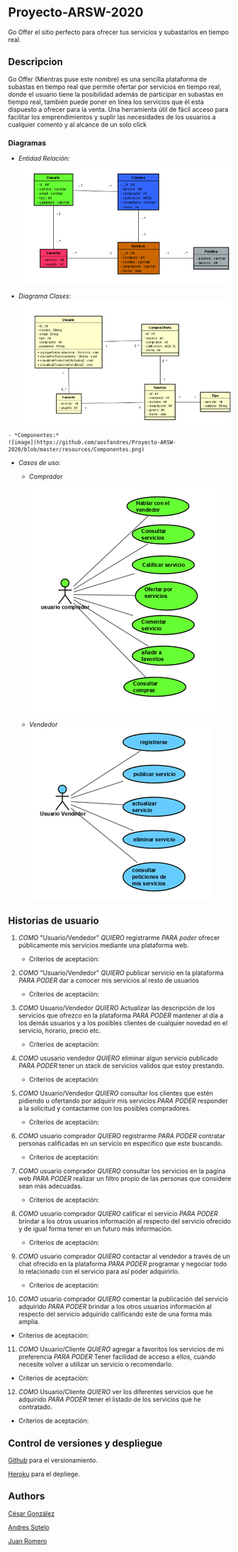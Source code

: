# Proyecto-ARSW-2020

Go Offer el sitio perfecto para ofrecer tus servicios y subastarlos en tiempo real.

## Descripcion

Go Offer (Mientras puse este nombre) es una sencilla plataforma de subastas en tiempo real que permite ofertar por servicios en tiempo real,
donde el usuario tiene la posibilidad además de participar en subastas en tiempo real, también puede poner en línea los servicios que él esta dispuesto a ofrecer para la venta.
Una herramienta útil de fácil acceso para facilitar los emprendimientos y suplir las necesidades de los usuarios a cualquier comento y al alcance de un solo click


### Diagramas
   - *Entidad Relación:*
	![image](https://github.com/aosfandres/Proyecto-ARSW-2020/blob/master/resources/entidadRelacion.png)
	
   - *Diagrama Clases:*
	![image](https://github.com/aosfandres/Proyecto-ARSW-2020/blob/master/resources/clases.png)
	
    - *Componentes:*
	![image](https://github.com/aosfandres/Proyecto-ARSW-2020/blob/master/resources/Componentes.png)
			
   - *Casos de uso:*
   
      - *Comprador*
      
      	![image](https://github.com/aosfandres/Proyecto-ARSW-2020/blob/master/resources/caso1.png)
			
      - *Vendedor*
		![image](https://github.com/aosfandres/Proyecto-ARSW-2020/blob/master/resources/caso2.png)

## Historias de usuario
1. *COMO* "Usuario/Vendedor"  *QUIERO* registrarme *PARA poder* ofrecer públicamente mis servicios mediante una plataforma web.
   - Criterios de aceptación:
		
2. *COMO* "Usuario/Vendedor"  *QUIERO* publicar servicio en la plataforma *PARA PODER* dar a conocer mis servicios al resto de usuarios 
   - Criterios de aceptación:
	 	
3. *COMO* Usuario/Vendedor *QUIERO*  Actualizar las descripción de los servicios que ofrezco en la plataforma *PARA PODER* mantener al día a los demás usuarios y a los posibles clientes de cualquier novedad en el servicio, horario, precio etc.
   - Criterios de aceptación:
	 
4. *COMO* ususario vendedor *QUIERO* eliminar algun servicio publicado *PARA PODER* tener un stack de servicios validos que estoy prestando.
   - Criterios de aceptación:
	 
5. *COMO* Usuario/Vendedor *QUIERO* consultar los clientes que estén pidiendo u ofertando por adquirir mis servicios *PARA PODER* responder a la solicitud y contactarme con los posibles compradores.
   - Criterios de aceptación:
	 
6. *COMO* usuario comprador *QUIERO* registrarme *PARA PODER* contratar personas calificadas en un servicio en especifico que este buscando.
   - Criterios de aceptación:
	 
7. *COMO* usuario comprador *QUIERO* consultar los servicios en la pagina web *PARA PODER* realizar un filtro propio de las personas que considere sean más adecuadas.
   - Criterios de aceptación:
	 
8. *COMO* usuario comprador *QUIERO* calificar el servicio *PARA PODER* brindar a los otros usuarios información al respecto del servicio ofrecido y de igual forma tener en un futuro más información.
   - Criterios de aceptación:
	 
9. *COMO* usuario comprador *QUIERO* contactar al vendedor a través de un chat ofrecido en la plataforma *PARA PODER* programar y negociar todo lo relacionado con el servicio para así poder adquirirlo.
   - Criterios de aceptación:

10. *COMO* usuario comprador *QUIERO* comentar la publicación del servicio adquirido *PARA PODER* brindar a los otros usuarios información al respecto del servicio adquirido calificando este de una forma más amplia.
   - Criterios de aceptación:

11. *COMO* Usuario/Cliente *QUIERO* agregar a favoritos los servicios de mi preferencia *PARA PODER* Tener facilidad de acceso a ellos, cuando necesite volver a utilizar un servicio o recomendarlo.
   - Criterios de aceptación:

12. *COMO* Usuario/Cliente *QUIERO* ver los diferentes servicios que he adquirido *PARA PODER* tener el listado de los servicios que he contratado.
   - Criterios de aceptación:
	

## Control de versiones y despliegue

[Github](https://github.com/) para el versionamiento.

[Heroku](https://picante-demo.herokuapp.com/index.html) para el depliege.

## Authors

[César González](https://github.com/csarssj) 

[Andres Sotelo](https://github.com/aosfandres)

[Juan Romero](https://github.com/JuanRomero11)
